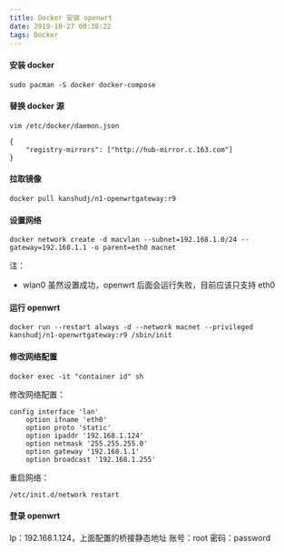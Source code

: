 ```yaml
---
title: Docker 安装 openwrt
date: 2019-10-27 00:38:22
tags: Docker
---
```


#### 安装 docker

```
sudo pacman -S docker docker-compose
```

#### 替换 docker 源

```
vim /etc/docker/daemon.json
```

```
{
	"registry-mirrors": ["http://hub-mirror.c.163.com"]
}
```

#### 拉取镜像

```
docker pull kanshudj/n1-openwrtgateway:r9
```

#### 设置网络

```
docker network create -d macvlan --subnet=192.168.1.0/24 --gateway=192.168.1.1 -o parent=eth0 macnet
```

注：
- wlan0 虽然设置成功，openwrt 后面会运行失败，目前应该只支持 eth0

#### 运行 openwrt

```
docker run --restart always -d --network macnet --privileged kanshudj/n1-openwrtgateway:r9 /sbin/init
```

#### 修改网络配置

```
docker exec -it "container id" sh
```

修改网络配置：

```
config interface 'lan'
	option ifname 'eth0'
	option proto 'static'
	option ipaddr '192.168.1.124'
	option netmask '255.255.255.0'
	option gateway '192.168.1.1'
	option broadcast '192.168.1.255'
```

重启网络：

```
/etc/init.d/network restart
```

#### 登录 openwrt

Ip：192.168.1.124，上面配置的桥接静态地址
账号：root
密码：password
